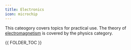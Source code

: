 ```yaml
---
title: Electronics
icon: microchip
---
```


This cateogory covers topics for practical use. The theory of [electromagnetism](electromagnetism.html) is covered by the physics category.



{{ FOLDER_TOC }}
